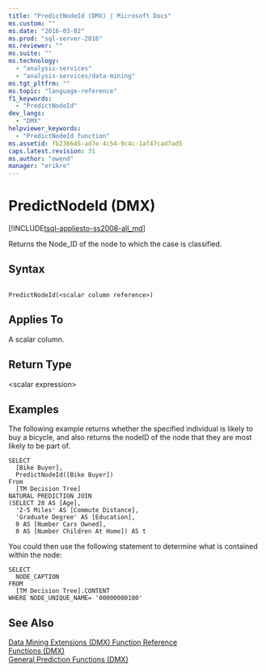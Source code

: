 ```yaml
---
title: "PredictNodeId (DMX) | Microsoft Docs"
ms.custom: ""
ms.date: "2016-03-02"
ms.prod: "sql-server-2016"
ms.reviewer: ""
ms.suite: ""
ms.technology: 
  - "analysis-services"
  - "analysis-services/data-mining"
ms.tgt_pltfrm: ""
ms.topic: "language-reference"
f1_keywords: 
  - "PredictNodeId"
dev_langs: 
  - "DMX"
helpviewer_keywords: 
  - "PredictNodeId function"
ms.assetid: fb236645-ad7e-4c54-9c4c-1af47cad7ad5
caps.latest.revision: 31
ms.author: "owend"
manager: "erikre"
---
```

# PredictNodeId (DMX)
[!INCLUDE[tsql-appliesto-ss2008-all_md](../database-engine/configure/windows/includes/tsql-appliesto-ss2008-all-md.md)]

  Returns the Node_ID of the node to which the case is classified.  
  
## Syntax  
  
```  
  
PredictNodeId(<scalar column reference>)  
```  
  
## Applies To  
 A scalar column.  
  
## Return Type  
 \<scalar expression>  
  
## Examples  
 The following example returns whether the specified individual is likely to buy a bicycle, and also returns the nodeID of the node that they are most likely to be part of.  
  
```  
SELECT  
  [Bike Buyer],  
  PredictNodeId([Bike Buyer])  
From  
  [TM Decision Tree]  
NATURAL PREDICTION JOIN  
(SELECT 28 AS [Age],  
  '2-5 Miles' AS [Commute Distance],  
  'Graduate Degree' AS [Education],  
  0 AS [Number Cars Owned],  
  0 AS [Number Children At Home]) AS t  
```  
  
 You could then use the following statement to determine what is contained within the node:  
  
```  
SELECT   
  NODE_CAPTION   
FROM   
  [TM Decision Tree].CONTENT  
WHERE NODE_UNIQUE_NAME= '00000000100'   
```  
  
## See Also  
 [Data Mining Extensions &#40;DMX&#41; Function Reference](../dmx/data-mining-extensions-dmx-function-reference.md)   
 [Functions &#40;DMX&#41;](../dmx/functions-dmx.md)   
 [General Prediction Functions &#40;DMX&#41;](../dmx/general-prediction-functions-dmx.md)  
  
  